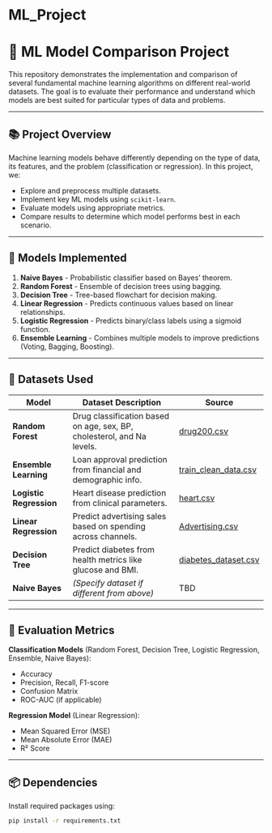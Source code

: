 # ML_Project
# 🤖 ML Model Comparison Project

This repository demonstrates the implementation and comparison of several fundamental machine learning algorithms on different real-world datasets. The goal is to evaluate their performance and understand which models are best suited for particular types of data and problems.

---

## 📚 Project Overview

Machine learning models behave differently depending on the type of data, its features, and the problem (classification or regression). In this project, we:

- Explore and preprocess multiple datasets.
- Implement key ML models using `scikit-learn`.
- Evaluate models using appropriate metrics.
- Compare results to determine which model performs best in each scenario.

---

## 🧠 Models Implemented

1. **Naive Bayes** - Probabilistic classifier based on Bayes’ theorem.
2. **Random Forest** - Ensemble of decision trees using bagging.
3. **Decision Tree** - Tree-based flowchart for decision making.
4. **Linear Regression** - Predicts continuous values based on linear relationships.
5. **Logistic Regression** - Predicts binary/class labels using a sigmoid function.
6. **Ensemble Learning** - Combines multiple models to improve predictions (Voting, Bagging, Boosting).

---

## 📁 Datasets Used

| Model                | Dataset Description | Source |
|---------------------|----------------------|--------|
| **Random Forest**    | Drug classification based on age, sex, BP, cholesterol, and Na levels. | [drug200.csv](https://raw.githubusercontent.com/ajaychouhan-nitbhopal/Drug-Classification-with-Random-forest-Classifier-on-Drug200-dataset/refs/heads/main/(2)%20drug200.csv) |
| **Ensemble Learning**| Loan approval prediction from financial and demographic info. | [train_clean_data.csv](https://raw.githubusercontent.com/madhur02/ensemble-learning-loan-dataset/refs/heads/master/train_clean_data.csv) |
| **Logistic Regression** | Heart disease prediction from clinical parameters. | [heart.csv](https://raw.githubusercontent.com/sharmaroshan/Heart-UCI-Dataset/refs/heads/master/heart.csv) |
| **Linear Regression** | Predict advertising sales based on spending across channels. | [Advertising.csv](https://raw.githubusercontent.com/erkansirin78/datasets/master/Advertising.csv) |
| **Decision Tree**    | Predict diabetes from health metrics like glucose and BMI. | [diabetes_dataset.csv](https://raw.githubusercontent.com/Anny8910/Decision-Tree-Classification-on-Diabetes-Dataset/refs/heads/master/diabetes_dataset.csv) |
| **Naive Bayes**      | *(Specify dataset if different from above)* | TBD |

---

## 🧪 Evaluation Metrics

**Classification Models** (Random Forest, Decision Tree, Logistic Regression, Ensemble, Naive Bayes):

- Accuracy
- Precision, Recall, F1-score
- Confusion Matrix
- ROC-AUC (if applicable)

**Regression Model** (Linear Regression):

- Mean Squared Error (MSE)
- Mean Absolute Error (MAE)
- R² Score

---

## 📦 Dependencies

Install required packages using:

```bash
pip install -r requirements.txt
